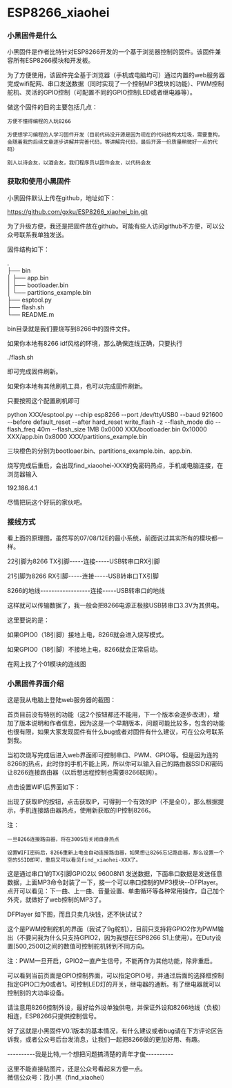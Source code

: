 # ESP8266_xiaohei
### 小黑固件是什么


小黑固件是作者比特针对ESP8266开发的一个基于浏览器控制的固件。该固件兼容所有ESP8266模块和开发板。


为了方便使用，该固件完全基于浏览器（手机或电脑均可）通过内置的web服务器完成wifi配网、串口发送数据（同时实现了一个控制MP3模块的功能）、PWM控制舵机、灵活的GPIO控制（可配置不同的GPIO控制LED或者继电器等）。


做这个固件的目的主要包括几点：

    方便不懂得编程的人玩8266

    方便想学习编程的人学习固件开发（目前代码没开源是因为现在的代码结构太垃圾，需要重构，会随着我的后续文章逐步讲解并完善代码，等讲解完代码，最后开源一份质量稍微好一点的代码）

    别人以诗会友，以酒会友，我们程序员以固件会友，以代码会友





### 获取和使用小黑固件


小黑固件默认上传在github，地址如下：

https://github.com/gxku/ESP8266_xiaohei_bin.git


为了升级方便，我还是把固件放在github。可能有些人访问github不方便，可以公众号联系我单独发送。


固件结构如下：

.   
├── bin  
│   ├── app.bin  
│   ├── bootloader.bin   
│   └── partitions_example.bin   
├── esptool.py   
├── flash.sh   
└── README.m   

bin目录就是我们要烧写到8266中的固件文件。
      

如果你本地有8266 idf风格的环境，那么确保连线正确，只要执行

./flash.sh

即可完成固件刷新。

      
如果你本地有其他刷机工具，也可以完成固件刷新。

只要按照这个配置刷机即可

python XXX/esptool.py 
--chip esp8266
--port /dev/ttyUSB0 
--baud 921600 
--before default_reset 
--after hard_reset 
write_flash -z 
--flash_mode dio 
--flash_freq 40m 
--flash_size 1MB 
0x0000 XXX/bootloader.bin
0x10000 XXX/app.bin 
0x8000 XXX/partitions_example.bin

三块橙色的分别为bootloaer.bin、partitions_example.bin、app.bin.

      

烧写完成后重启，会出现find_xiaoohei-XXX的免密码热点，手机或电脑连接，在浏览器输入

192.186.4.1

尽情把玩这个好玩的家伙吧。




      
      
      
      


### 接线方式



看上面的原理图，虽然写的07/08/12E的最小系统，前面说过其实所有的模块都一样。


22引脚为8266 TX引脚-----连接-----USB转串口RX引脚

21引脚为8266 RX引脚-----连接-----USB转串口TX引脚

8266的地线------------------连接-----USB转串口的地线

这样就可以传输数据了，我一般会把8266电源正极接USB转串口3.3V为其供电。


这里要说的是：

如果GPIO0（18引脚）接地上电，8266就会进入烧写模式。

如果GPIO0（18引脚）不接地上电，8266就会正常启动。


在网上找了个01模块的连线图




      
      
      
      



### 小黑固件界面介绍


这是我从电脑上登陆web服务器的截图：

首页目前没有特别的功能（这2个按钮都还不能用，下一个版本会逐步改进），增加了版本说明和作者信息，因为这是一个早期版本，问题可能比较多，包含的功能也很有限，如果大家发现固件有什么bug或者对固件有什么建议，可在公众号联系到我。



当初次烧写完成后进入web界面即可控制串口、PWM、GPIO等。但是因为连的8266的热点，此时你的手机不能上网，所以你可以输入自己的路由器SSID和密码让8266连接路由器（以后想远程控制也需要8266联网）。


点击设置WIFI后界面如下：

出现了获取IP的按钮，点击获取IP，可得到一个有效的IP（不是全0），那么根据提示，手机连接路由器热点，使用新获取的IP控制8266。

注：

    一旦8266连接路由器，将在300S后关闭自身热点

    设置WIFI密码后，8266重新上电会自动连接路由器，如果想让8266忘记路由器，那么设置一个空的SSID即可，重启又可以看见find_xiaohei-XXX了。




这是通过串口1的TX引脚GPIO2以 96008N1 发送数据，下面串口数据是发送任意数据，上面MP3命令封装了一下，接一个可以串口控制的MP3模块--DFPlayer。点开可以看见：下一曲、上一曲、音量设置、单曲循环等各种常用操作，自己加个外壳，就做好了web控制的MP3了。

DFPlayer 如下图，而且只卖几块钱，还不快试试？





这个是PWM控制舵机的界面（我试了9g舵机），目前只支持将GPIO2作为PWM输出（不要问我为什么只支持GPIO2，因为我想在ESP8266 S1上使用）。在Duty设置[500,2500]之间的数值可控制舵机转到不同方向。

注：PWM一旦开启，GPIO2一直产生信号，不能再作为其他功能，除非重启。





可以看到当前页面是GPIO控制界面，可以指定GPIO号，并通过后面的选择框控制指定GPIO口为0或者1。可控制LED灯的开关，继电器的通断。有了继电器就可以控制别的大功率设备。


请注意用8266控制外设，最好给外设单独供电，并保证外设和8266地线（负极）相连，ESP8266只提供控制信号。




好了这就是小黑固件V0.1版本的基本情况，有什么建议或者bug请在下方评论区告诉我，或者公众号后台发消息，让我们一起把8266做的更加好用、有趣。

----------我是比特,一个想把问题搞清楚的青年才俊----------     

这里不能直接贴图片，还是公众号看起来方便一点。       
微信公众号：找小黑（find_xiaohei）


